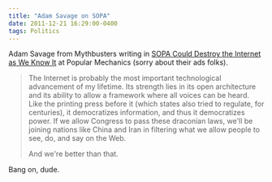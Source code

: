 ```yaml
---
title: "Adam Savage on SOPA"
date: 2011-12-21 16:29:00-0400
tags: Politics
---
```


Adam Savage from Mythbusters writing in [SOPA Could Destroy the Internet as We Know It](http://www.popularmechanics.com/science/mythbusters/articles/mythbuster-adam-savage-sopa-could-destroy-the-internet-as-we-know-it-6620300) at Popular Mechanics (sorry about their ads folks).

> The Internet is probably the most important technological advancement of my lifetime. Its strength lies in its open architecture and its ability to allow a framework where all voices can be heard. Like the printing press before it (which states also tried to regulate, for centuries), it democratizes information, and thus it democratizes power. If we allow Congress to pass these draconian laws, we'll be joining nations like China and Iran in filtering what we allow people to see, do, and say on the Web. 
> 
> And we're better than that. 

Bang on, dude.
